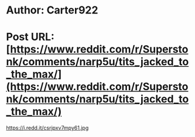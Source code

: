 # Author: Carter922
# Post URL: [https://www.reddit.com/r/Superstonk/comments/narp5u/tits_jacked_to_the_max/](https://www.reddit.com/r/Superstonk/comments/narp5u/tits_jacked_to_the_max/)


https://i.redd.it/csrjpxv7mpy61.jpg